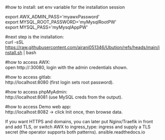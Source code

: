 #how to install:
set env variable for the installation session

export AWX_ADMIN_PASS='myawxPassword'<br>
export MYSQL_ROOT_PASSWORD='myMysqlRootPW'<br>
export MYSQL_PASS='myMysqlAppPW'<br>

#next step is the installation:<br>
        curl -sSL https://raw.githubusercontent.com/airani051346/Ubution/refs/heads/main/install.sh | bash



#how to access AWX:<br>
       open http://<your-host-ip>:30080, login with the admin credentials shown.

#how to access gitlab:<br>
        http://localhost:8080 (first login sets root password).

#how to access phpMyAdmin:<br> 
        http://localhost:8081 (use MySQL creds from the output).

#how to access Demo web app: <br>
        http://localhost:8082 → click Init once, then browse data.


If you want HTTPS and domains, you can later put Nginx/Traefik in front and add TLS, or switch AWX to ingress_type: ingress and supply a TLS secret (the operator supports both patterns). 
ansible.readthedocs.io
